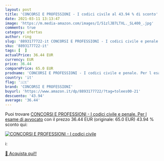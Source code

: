 ```yaml
---
layout: post
title: 'CONCORSI E PROFESSIONI - I codici civile al 43.94 % di sconto'
date: 2021-03-11 13:13:47
image: 'https://m.media-amazon.com/images/I/51zlJB7LTXL._SL400_.jpg'
comments: true
category: ofertas
author: ring
slug: '8893177722-it CONCORSI E PROFESSIONI - I codici civile e penale. Per l...'
sku: '8893177722-it'
tags: [  ]
actualPrice: 36.44 EUR
currency: EUR
price: 36.44
comparePrice: 65.0 EUR
prodname: 'CONCORSI E PROFESSIONI - I codici civile e penale. Per l esame di avvocato'
country: 'it'
flag: '🇮🇹'
brand: 'CONCORSI E PROFESSIONI'
buyurl: 'https://www.amazon.it/dp/8893177722/?tag=tolees00-21'
descuento: '43.94'
average: '36.44'
---
```


Puoi trovare [CONCORSI E PROFESSIONI - I codici civile e penale. Per l esame di avvocato](https://www.amazon.it/dp/8893177722/?tag=tolees00-21) con il prezzo 36.44 EUR (originale: 65.0 EUR) 43.94 % sconto qui:

[![CONCORSI E PROFESSIONI - I codici civile](https://m.media-amazon.com/images/I/51zlJB7LTXL._SL400_.jpg)](https://www.amazon.it/dp/8893177722/?tag=tolees00-21)

ℹ️:


[🛒 Acquista qui!!](https://www.amazon.it/dp/8893177722/?tag=tolees00-21)
